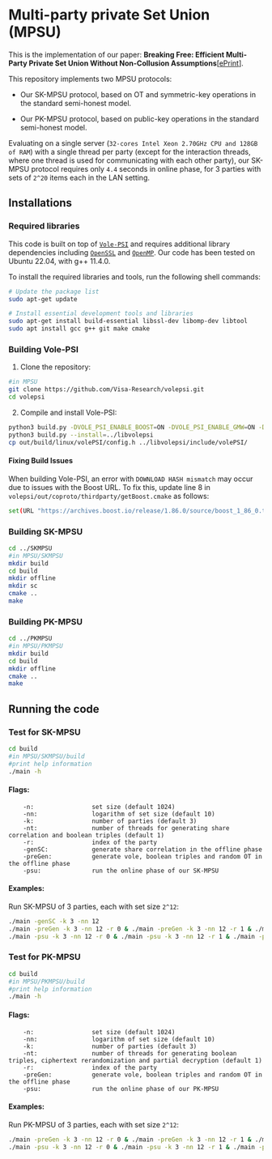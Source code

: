 # Multi-party private Set Union (MPSU)

This is the implementation of our paper: **Breaking Free: Efficient Multi-Party Private Set Union Without Non-Collusion Assumptions**[[ePrint](https://eprint.iacr.org/2024/1146)]. 

This repository implements two MPSU protocols: 

  * Our SK-MPSU protocol, based on OT and symmetric-key operations in the standard semi-honest model.

  * Our PK-MPSU protocol, based on public-key operations in the standard semi-honest model.

Evaluating on a single server (`32-cores Intel Xeon 2.70GHz CPU and 128GB of RAM`) with a single thread per party (except for the interaction threads, where one thread is used for communicating with each other party), our SK-MPSU protocol requires only `4.4` seconds in online phase, for 3 parties with sets of `2^20` items each in the LAN setting. 

## Installations

### Required libraries

This code is built on top of [`Vole-PSI`](https://github.com/Visa-Research/volepsi.git) and requires additional library dependencies including [`OpenSSL`](https://www.openssl.org) and [`OpenMP`](https://www.openmp.org). Our code has been tested on Ubuntu 22.04, with g++ 11.4.0. 

To install the required libraries and tools, run the following shell commands:

```bash
# Update the package list
sudo apt-get update

# Install essential development tools and libraries
sudo apt-get install build-essential libssl-dev libomp-dev libtool
sudo apt install gcc g++ git make cmake
```

### Building Vole-PSI

1. Clone the repository:

```bash
#in MPSU
git clone https://github.com/Visa-Research/volepsi.git
cd volepsi
```

2. Compile and install Vole-PSI:

```bash
python3 build.py -DVOLE_PSI_ENABLE_BOOST=ON -DVOLE_PSI_ENABLE_GMW=ON -DVOLE_PSI_ENABLE_CPSI=OFF -DVOLE_PSI_ENABLE_OPPRF=OFF
python3 build.py --install=../libvolepsi
cp out/build/linux/volePSI/config.h ../libvolepsi/include/volePSI/
```

#### Fixing Build Issues

When building Vole-PSI, an error with `DOWNLOAD HASH mismatch` may occur due to issues with the Boost URL. To fix this, update line 8 in `volepsi/out/coproto/thirdparty/getBoost.cmake` as follows:

```bash
set(URL "https://archives.boost.io/release/1.86.0/source/boost_1_86_0.tar.bz2")
```

### Building SK-MPSU

```bash
cd ../SKMPSU
#in MPSU/SKMPSU
mkdir build
cd build
mkdir offline
mkdir sc
cmake ..
make
```

### Building PK-MPSU

```bash
cd ../PKMPSU
#in MPSU/PKMPSU
mkdir build
cd build
mkdir offline
cmake ..
make
```

## Running the code

### Test for SK-MPSU

```bash
cd build
#in MPSU/SKMPSU/build
#print help information
./main -h
```

#### Flags:

        -n:                set size (default 1024)
        -nn:               logarithm of set size (default 10)
        -k:                number of parties (default 3)
        -nt:               number of threads for generating share correlation and boolean triples (default 1)
        -r:                index of the party
        -genSC:            generate share correlation in the offline phase
        -preGen:           generate vole, boolean triples and random OT in the offline phase
        -psu:              run the online phase of our SK-MPSU

#### Examples: 

Run SK-MPSU of 3 parties, each with set size `2^12`:

``` bash
./main -genSC -k 3 -nn 12
./main -preGen -k 3 -nn 12 -r 0 & ./main -preGen -k 3 -nn 12 -r 1 & ./main -preGen -k 3 -nn 12 -r 2
./main -psu -k 3 -nn 12 -r 0 & ./main -psu -k 3 -nn 12 -r 1 & ./main -psu -k 3 -nn 12 -r 2
```


### Test for PK-MPSU

```bash
cd build
#in MPSU/PKMPSU/build
#print help information
./main -h
```

#### Flags:

        -n:                set size (default 1024)
        -nn:               logarithm of set size (default 10)
        -k:                number of parties (default 3)
        -nt:               number of threads for generating boolean triples, ciphertext rerandomization and partial decryption (default 1)
        -r:                index of the party
        -preGen:           generate vole, boolean triples and random OT in the offline phase
        -psu:              run the online phase of our PK-MPSU

#### Examples: 

Run PK-MPSU of 3 parties, each with set size `2^12`:

```bash
./main -preGen -k 3 -nn 12 -r 0 & ./main -preGen -k 3 -nn 12 -r 1 & ./main -preGen -k 3 -nn 12 -r 2
./main -psu -k 3 -nn 12 -r 0 & ./main -psu -k 3 -nn 12 -r 1 & ./main -psu -k 3 -nn 12 -r 2
```





















